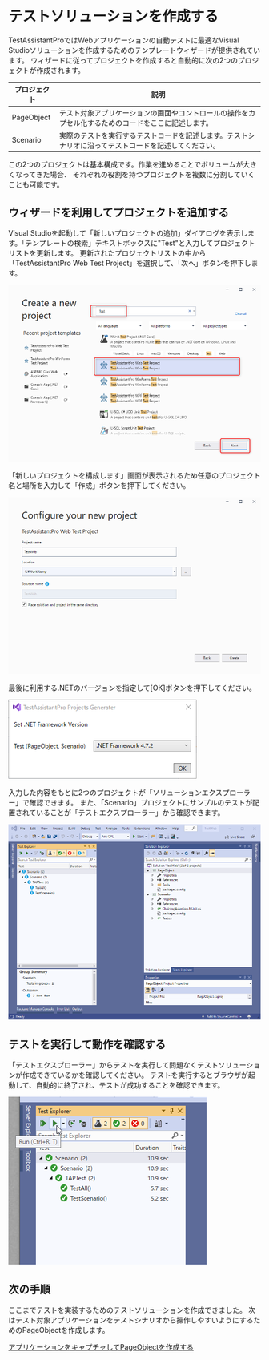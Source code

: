 # テストソリューションを作成する

TestAssistantProではWebアプリケーションの自動テストに最適なVisual Studioソリューションを作成するためのテンプレートウィザードが提供されています。
ウィザードに従ってプロジェクトを作成すると自動的に次の2つのプロジェクトが作成されます。

プロジェクト       | 説明
----------------|---------------
PageObject      | テスト対象アプリケーションの画面やコントロールの操作をカプセル化するためのコードをここに記述します。
Scenario        | 実際のテストを実行するテストコードを記述します。テストシナリオに沿ってテストコードを記述してください。

この2つのプロジェクトは基本構成です。作業を進めることでボリュームが大きくなってきた場合、
それぞれの役割を持つプロジェクトを複数に分割していくことも可能です。

## ウィザードを利用してプロジェクトを追加する

Visual Studioを起動して「新しいプロジェクトの追加」ダイアログを表示します。「テンプレートの検索」テキストボックスに"Test"と入力してプロジェクトリストを更新します。 更新されたプロジェクトリストの中から「TestAssistantPro Web Test Project」を選択して、「次へ」ボタンを押下します。

![Create new](../img/sln_create_new_dialog.png)

「新しいプロジェクトを構成します」画面が表示されるため任意のプロジェクト名と場所を入力して「作成」ボタンを押下してください。

![Configure Project](../img/sln_configure_project.png)

最後に利用する.NETのバージョンを指定して[OK]ボタンを押下してください。

![Set version](../img/sln_set_version.png)

入力した内容をもとに2つのプロジェクトが「ソリューションエクスプローラー」で確認できます。 また、「Scenario」プロジェクトにサンプルのテストが配置されていることが「テストエクスプローラー」から確認できます。

![Created project](../img/sln_created_project.png)

## テストを実行して動作を確認する

「テストエクスプローラー」からテストを実行して問題なくテストソリューションが作成できているかを確認してください。
テストを実行するとブラウザが起動して、自動的に終了され、テストが成功することを確認できます。

![First test](../Img/sln_first_test.png)

## 次の手順

ここまでテストを実装するためのテストソリューションを作成できました。
次はテスト対象アプリケーションをテストシナリオから操作しやすいようにするためのPageObjectを作成します。

[アプリケーションをキャプチャしてPageObjectを作成する](PageObject.md)
